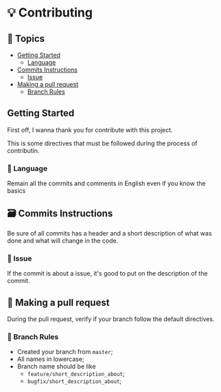 # :bulb: Contributing

## :pushpin: Topics

- [Getting Started](#getting-started)
  - [Language](#speech_balloon-language)
- [Commits Instructions](#card_file_box-commits-instructions)
  - [Issue](#issue)
- [Making a pull request](#tada-making-the-pull-request)
  - [Branch Rules](#triangular_flag_on_post-pencil-branch-rules)


## Getting Started

First off, I wanna thank you for contribute with this project.

This is some directives that must be followed during the process of contributin.

### :speech_balloon: Language

Remain all the commits and comments in English even if you know the basics


## :card_file_box: Commits Instructions 

Be sure of all commits has a header and a short description of what was done and what will change in the code.

### :triangular_flag_on_post: Issue

If the commit is about a issue, it's good to put on the description of the commit.


## :tada: Making a pull request

During the pull request, verify if your branch follow the default directives.

### :pencil: Branch Rules
  - Created your branch from `master`;
  - All names in lowercase;
  - Branch name should be like
    - `feature/short_description_about`;
    - `bugfix/short_description_about`;

